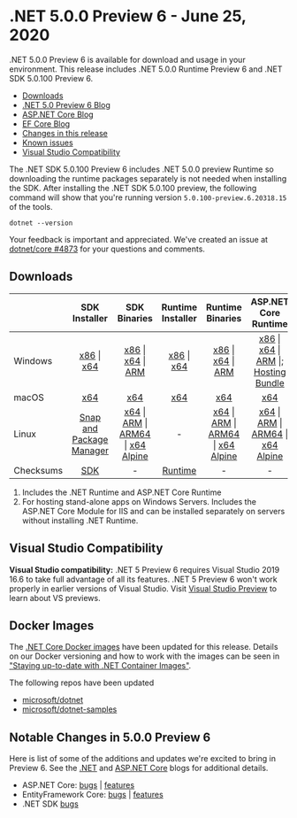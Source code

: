 # .NET 5.0.0 Preview 6 - June 25, 2020

.NET 5.0.0 Preview 6 is available for download and usage in your environment. This release includes .NET 5.0.0 Runtime Preview 6 and .NET SDK 5.0.100 Preview 6.

* [Downloads](https://dotnet.microsoft.com/download/dotnet/5.0)
* [.NET 5.0 Preview 6 Blog][dotnet-blog]
* [ASP.NET Core Blog][aspnet-blog]
* [EF Core Blog][ef-blog]
* [Changes in this release](#notable-changes-in-500-preview-6)
* [Known issues](../5.0-known-issues.md)
* [Visual Studio Compatibility](#visual-studio-compatibility)

The .NET SDK 5.0.100 Preview 6 includes .NET 5.0.0 preview Runtime so downloading the runtime packages separately is not needed when installing the SDK. After installing the .NET SDK 5.0.100 preview, the following command will show that you're running version `5.0.100-preview.6.20318.15` of the tools.

`dotnet --version`

Your feedback is important and appreciated. We've created an issue at [dotnet/core #4873](https://github.com/dotnet/core/issues/4873) for your questions and comments.

## Downloads

|           | SDK Installer                        | SDK Binaries                 | Runtime Installer                                        | Runtime Binaries                                 | ASP.NET Core Runtime           |
| --------- | :------------------------------------------:     | :----------------------:                 | :---------------------------:                            | :-------------------------:                      | :-----------------:            |
| Windows   | [x86][dotnet-sdk-win-x86.exe] \| [x64][dotnet-sdk-win-x64.exe] | [x86][dotnet-sdk-win-x86.zip] \| [x64][dotnet-sdk-win-x64.zip] \| [ARM][dotnet-sdk-win-arm.zip] | [x86][dotnet-runtime-win-x86.exe] \| [x64][dotnet-runtime-win-x64.exe] | [x86][dotnet-runtime-win-x86.zip] \| [x64][dotnet-runtime-win-x64.zip] \| [ARM][dotnet-runtime-win-arm.zip]  | [x86][aspnetcore-runtime-win-x86.exe] \| [x64][aspnetcore-runtime-win-x64.exe] \| [ARM][aspnetcore-runtime-win-arm.zip] \|; [Hosting Bundle][dotnet-hosting-win.exe] |
| macOS     | [x64][dotnet-sdk-osx-x64.pkg]  | [x64][dotnet-sdk-osx-x64.tar.gz]     | [x64][dotnet-runtime-osx-x64.pkg] | [x64][dotnet-runtime-osx-x64.tar.gz] | [x64][aspnetcore-runtime-osx-x64.tar.gz]|
| Linux     | [Snap and Package Manager](5.0.0-preview.6-install-instructions.md)  | [x64][dotnet-sdk-linux-x64.tar.gz] \| [ARM][dotnet-sdk-linux-arm.tar.gz] \| [ARM64][dotnet-sdk-linux-arm64.tar.gz] \| [x64 Alpine][dotnet-sdk-linux-musl-x64.tar.gz] | - | [x64][dotnet-runtime-linux-x64.tar.gz] \| [ARM][dotnet-runtime-linux-arm.tar.gz] \| [ARM64][dotnet-runtime-linux-arm64.tar.gz] \| [x64 Alpine][dotnet-runtime-linux-musl-x64.tar.gz] | [x64][aspnetcore-runtime-linux-x64.tar.gz]  \| [ARM][aspnetcore-runtime-linux-arm.tar.gz] \| [ARM64][aspnetcore-runtime-linux-arm64.tar.gz] \| [x64 Alpine][aspnetcore-runtime-linux-musl-x64.tar.gz] |
| Checksums | [SDK][checksums-sdk]                             | -                                        | [Runtime][checksums-runtime]                             | - | - |

1. Includes the .NET Runtime and ASP.NET Core Runtime
2. For hosting stand-alone apps on Windows Servers. Includes the ASP.NET Core Module for IIS and can be installed separately on servers without installing .NET Runtime.

## Visual Studio Compatibility

**Visual Studio compatibility:** .NET 5 Preview 6 requires Visual Studio 2019 16.6 to take full advantage of all its features. .NET 5 Preview 6 won't work properly in earlier versions of Visual Studio. Visit [Visual Studio Preview](https://visualstudio.microsoft.com/vs/preview/) to learn about VS previews.

## Docker Images

The [.NET Core Docker images](https://hub.docker.com/r/microsoft/dotnet/) have been updated for this release. Details on our Docker versioning and how to work with the images can be seen in ["Staying up-to-date with .NET Container Images"](https://devblogs.microsoft.com/dotnet/staying-up-to-date-with-net-container-images/).

The following repos have been updated

* [microsoft/dotnet](https://hub.docker.com/r/microsoft/dotnet)
* [microsoft/dotnet-samples](https://hub.docker.com/r/microsoft/dotnet-samples)

## Notable Changes in 5.0.0 Preview 6

Here is list of some of the additions and updates we're excited to bring in Preview 6. See the [.NET][dotnet-blog] and [ASP.NET Core][aspnet-blog] blogs for additional details.

* ASP.NET Core: [bugs][aspnet_bugs] | [features][aspnet_features]
* EntityFramework Core: [bugs][ef_bugs] | [features][ef_features]
* .NET SDK [bugs][sdk_bugs]

[checksums-runtime]: https://builds.dotnet.microsoft.com/dotnet/checksums/5.0.0-preview.6-sha.txt
[checksums-sdk]: https://builds.dotnet.microsoft.com/dotnet/checksums/5.0.0-preview.6-sha.txt

[dotnet-blog]: https://devblogs.microsoft.com/dotnet/announcing-net-5-0-preview-6/
[aspnet-blog]: https://devblogs.microsoft.com/aspnet/asp-net-core-updates-in-net-5-preview-6/
[ef-blog]: https://devblogs.microsoft.com/dotnet/announcing-entity-framework-core-efcore-5-0-preview-6/
[ef_bugs]: https://github.com/dotnet/efcore/issues?q=is%3Aissue+milestone%3A5.0.0-preview6+is%3Aclosed+label%3Atype-bug+is%3Aclosed
[ef_features]: https://github.com/dotnet/efcore/issues?q=is%3Aissue+milestone%3A5.0.0-preview6+is%3Aclosed+label%3Atype-enhancement+is%3Aclosed

[aspnet_bugs]: https://github.com/aspnet/AspNetCore/issues?q=is%3Aissue+milestone%3A5.0.0-preview6+label%3ADone+label%3Abug+is%3Aclosed
[aspnet_features]: https://github.com/aspnet/AspNetCore/issues?q=is%3Aissue+milestone%3A5.0.0-preview6+label%3ADone+label%3Aenhancement+is%3Aclosed

[sdk_bugs]: https://github.com/dotnet/sdk/issues?q=is%3Aissue+is%3Aclosed+milestone%3A5.0.1xx+is%3Aclosed

[//]: # ( Runtime 5.0.0-preview.6.20305.6)
[dotnet-runtime-linux-arm.tar.gz]: https://download.visualstudio.microsoft.com/download/pr/c193dbd4-612f-4185-bd89-c79f2c7a57ec/89e9c35b2949436d25df6536f82fba48/dotnet-runtime-5.0.0-preview.6.20305.6-linux-arm.tar.gz
[dotnet-runtime-linux-arm64.tar.gz]: https://download.visualstudio.microsoft.com/download/pr/032c7427-1de9-4127-ad97-c2aeb927fe1a/00475ef07e0ee12a161221d1cbe3b5a6/dotnet-runtime-5.0.0-preview.6.20305.6-linux-arm64.tar.gz
[dotnet-runtime-linux-musl-x64.tar.gz]: https://download.visualstudio.microsoft.com/download/pr/f5645d58-d3bf-40b9-9150-400604b3ad36/2a5de2de91b15018ff0ca0f79db1046c/dotnet-runtime-5.0.0-preview.6.20305.6-linux-musl-x64.tar.gz
[dotnet-runtime-linux-x64.tar.gz]: https://download.visualstudio.microsoft.com/download/pr/255d9cd2-6371-4fae-9088-0e806faf145f/084be8348ba60f7cab06fc9e6e1a548f/dotnet-runtime-5.0.0-preview.6.20305.6-linux-x64.tar.gz
[dotnet-runtime-osx-x64.pkg]: https://download.visualstudio.microsoft.com/download/pr/8984e389-5e54-4315-8c1f-d642694a5a3a/fea8df55f4f3b81fbe6bfc57d547fc9d/dotnet-runtime-5.0.0-preview.6.20305.6-osx-x64.pkg
[dotnet-runtime-osx-x64.tar.gz]: https://download.visualstudio.microsoft.com/download/pr/9bcd6a75-2d60-4fdb-ba52-bf8aac3cc8ea/30f94206874e28a08cd1af9b60f76833/dotnet-runtime-5.0.0-preview.6.20305.6-osx-x64.tar.gz
[dotnet-runtime-win-arm.zip]: https://download.visualstudio.microsoft.com/download/pr/1ad139a9-4a6f-48fd-93ec-159c642f64c8/fd8178cd24772a3a82394bc1c0104e87/dotnet-runtime-5.0.0-preview.6.20305.6-win-arm.zip
[dotnet-runtime-win-x64.exe]: https://download.visualstudio.microsoft.com/download/pr/9d9ad166-4ec8-44ce-a3b6-2c9157db98f3/5055fa1ac4cffdfdcfd6c7fc6a1a143f/dotnet-runtime-5.0.0-preview.6.20305.6-win-x64.exe
[dotnet-runtime-win-x64.zip]: https://download.visualstudio.microsoft.com/download/pr/7a9b311c-96ff-4275-a4ad-372e10730072/74369b63884ad2950c3304d86d124310/dotnet-runtime-5.0.0-preview.6.20305.6-win-x64.zip
[dotnet-runtime-win-x86.exe]: https://download.visualstudio.microsoft.com/download/pr/63f91a7f-ba90-4593-915b-083f0ddcb076/b5da51ed6897d98f2f5c8c3f8054e745/dotnet-runtime-5.0.0-preview.6.20305.6-win-x86.exe
[dotnet-runtime-win-x86.zip]: https://download.visualstudio.microsoft.com/download/pr/0bc6ed8b-b2b1-407a-a68d-08262f1fb752/390fbdc3d59edb2ff9c771d76bb114c8/dotnet-runtime-5.0.0-preview.6.20305.6-win-x86.zip

[//]: # ( WindowsDesktop 5.0.0-preview.6.20308.1)

[//]: # ( ASP 5.0.0-preview.6.20312.15)
[aspnetcore-runtime-linux-arm.tar.gz]: https://download.visualstudio.microsoft.com/download/pr/73088968-f3eb-46c5-b762-93118fdc43d3/bb4f75b42f0c4ef4fb4d0fba67a88743/aspnetcore-runtime-5.0.0-preview.6.20312.15-linux-arm.tar.gz
[aspnetcore-runtime-linux-arm64.tar.gz]: https://download.visualstudio.microsoft.com/download/pr/35bc810e-7447-4989-8690-a26bea89978f/8b2b16cdcf73aeb3987a08a4d968fdb6/aspnetcore-runtime-5.0.0-preview.6.20312.15-linux-arm64.tar.gz
[aspnetcore-runtime-linux-musl-x64.tar.gz]: https://download.visualstudio.microsoft.com/download/pr/81466dce-451a-480d-b6b1-6dd26841c057/ca724a89b6af524b13a3d8065fdb51d3/aspnetcore-runtime-5.0.0-preview.6.20312.15-linux-musl-x64.tar.gz
[aspnetcore-runtime-linux-x64.tar.gz]: https://download.visualstudio.microsoft.com/download/pr/72d81bfb-18f8-4f32-bcf2-b96bae1f648b/bcb3c3f6092b646aff08775e48ee1738/aspnetcore-runtime-5.0.0-preview.6.20312.15-linux-x64.tar.gz
[aspnetcore-runtime-osx-x64.tar.gz]: https://download.visualstudio.microsoft.com/download/pr/fb1b59dc-ad8c-4c34-95a0-5eb202916943/9bcbf60f802cf4c9ae67914a57141072/aspnetcore-runtime-5.0.0-preview.6.20312.15-osx-x64.tar.gz
[aspnetcore-runtime-win-arm.zip]: https://download.visualstudio.microsoft.com/download/pr/275bb38a-fc5a-4811-903c-7fb012507fbe/bfb3c6218b07f8620c6b804700477b16/aspnetcore-runtime-5.0.0-preview.6.20312.15-win-arm.zip
[aspnetcore-runtime-win-x64.exe]: https://download.visualstudio.microsoft.com/download/pr/9214582e-ff80-4f31-8b88-5fa9d4b776e5/606ea8c457382a4636283045ac50db6a/aspnetcore-runtime-5.0.0-preview.6.20312.15-win-x64.exe
[aspnetcore-runtime-win-x86.exe]: https://download.visualstudio.microsoft.com/download/pr/9689303a-21cd-43fd-9d4f-a68ee39e190e/542ff84d8e9df559e847bd2bc7200a21/aspnetcore-runtime-5.0.0-preview.6.20312.15-win-x86.exe
[dotnet-hosting-win.exe]: https://download.visualstudio.microsoft.com/download/pr/2563f05b-8dd1-4d66-92e0-2766ac653df9/cd36906fb799128ee9107e55194cf505/dotnet-hosting-5.0.0-preview.6.20312.15-win.exe

[//]: # ( SDK 5.0.100-preview.6.20318.15 )
[dotnet-sdk-linux-arm.tar.gz]: https://download.visualstudio.microsoft.com/download/pr/fc54f62e-c7bd-43a3-a27b-4afb08bc4d6f/b01ccacf3d94efc0bbe26f64f7fde9b7/dotnet-sdk-5.0.100-preview.6.20318.15-linux-arm.tar.gz
[dotnet-sdk-linux-arm64.tar.gz]: https://download.visualstudio.microsoft.com/download/pr/164ecfcc-df44-476f-a161-340201aa6fa8/7200eb764dc9ff546d384e3188f98a53/dotnet-sdk-5.0.100-preview.6.20318.15-linux-arm64.tar.gz
[dotnet-sdk-linux-musl-x64.tar.gz]: https://download.visualstudio.microsoft.com/download/pr/6cfc5668-5c55-4ab4-9266-0d3dd00e6417/c03eb0deb48f9d2cf8d2bde4bf4d9113/dotnet-sdk-5.0.100-preview.6.20318.15-linux-musl-x64.tar.gz
[dotnet-sdk-linux-x64.tar.gz]: https://download.visualstudio.microsoft.com/download/pr/ec4bba83-4586-4705-a6ae-c648861ca284/d9470c2f68161e3c2b8a0785fe7b3329/dotnet-sdk-5.0.100-preview.6.20318.15-linux-x64.tar.gz
[dotnet-sdk-osx-x64.pkg]: https://download.visualstudio.microsoft.com/download/pr/f912c99a-c128-4436-8aa5-433cf502d0ab/4ebe252735cb7ae6cc828b2e0bbe107b/dotnet-sdk-5.0.100-preview.6.20318.15-osx-x64.pkg
[dotnet-sdk-osx-x64.tar.gz]: https://download.visualstudio.microsoft.com/download/pr/ae0be7cb-6553-43e4-ab1c-6355a0ac0b9f/e18a0be6d89ac4cde08e39ce232953b4/dotnet-sdk-5.0.100-preview.6.20318.15-osx-x64.tar.gz
[dotnet-sdk-win-arm.zip]: https://download.visualstudio.microsoft.com/download/pr/a8b692d7-7f4d-4942-a67d-31b641401393/24e5432311663d3aa9274a2e7f30ddfa/dotnet-sdk-5.0.100-preview.6.20318.15-win-arm.zip
[dotnet-sdk-win-x64.exe]: https://download.visualstudio.microsoft.com/download/pr/fd9433cb-270c-428d-b0b5-a29a0775248e/111429e1df10716fe6d85ab4e658b333/dotnet-sdk-5.0.100-preview.6.20318.15-win-x64.exe
[dotnet-sdk-win-x64.zip]: https://download.visualstudio.microsoft.com/download/pr/95161504-111d-44b6-a769-72c07d7179a7/47fc56c03ee30f612e1e34e1b7430897/dotnet-sdk-5.0.100-preview.6.20318.15-win-x64.zip
[dotnet-sdk-win-x86.exe]: https://download.visualstudio.microsoft.com/download/pr/b0062077-f955-4b97-94cd-454f740ff142/ccb371f6fd4b2ca1f54ac0e182778b5f/dotnet-sdk-5.0.100-preview.6.20318.15-win-x86.exe
[dotnet-sdk-win-x86.zip]: https://download.visualstudio.microsoft.com/download/pr/7f2c7990-e7dc-4937-881c-b58e43f24ed0/78c3c9fd17f4f89c7de4a45d9f17dc00/dotnet-sdk-5.0.100-preview.6.20318.15-win-x86.zip

[//]: # ( Symbols )
